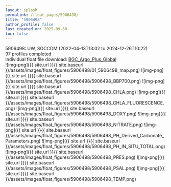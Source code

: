 ```yaml
---
layout: splash
permalink: /float_pages/5906498/
title: "5906498"
author_profile: false
last_created_on: 2025-09-30
toc: false
---
```

 
5906498: UW, SOCCOM (2022-04-13T13:02 to 2024-12-26T10:22)\
97 profiles completed\
Individual float file download: [BGC_Argo_Plus_Global](https://ftp.soest.hawaii.edu/bgc_argo_plus/Individual_Floats/outliers_removed/5906498_Sprof_processed.nc)\
![img-png]({{ site.url }}{{ site.baseurl }}/assets/images/float_figures/5906498/01_5906498_map.png)
![img-png]({{ site.url }}{{ site.baseurl }}/assets/images/float_figures/5906498/5906498_BBP700.png)
![img-png]({{ site.url }}{{ site.baseurl }}/assets/images/float_figures/5906498/5906498_CHLA.png)
![img-png]({{ site.url }}{{ site.baseurl }}/assets/images/float_figures/5906498/5906498_CHLA_FLUORESCENCE.png)
![img-png]({{ site.url }}{{ site.baseurl }}/assets/images/float_figures/5906498/5906498_DOXY.png)
![img-png]({{ site.url }}{{ site.baseurl }}/assets/images/float_figures/5906498/5906498_NITRATE.png)
![img-png]({{ site.url }}{{ site.baseurl }}/assets/images/float_figures/5906498/5906498_PH_Derived_Carbonate_Parameters.png)
![img-png]({{ site.url }}{{ site.baseurl }}/assets/images/float_figures/5906498/5906498_PH_IN_SITU_TOTAL.png)
![img-png]({{ site.url }}{{ site.baseurl }}/assets/images/float_figures/5906498/5906498_PRES.png)
![img-png]({{ site.url }}{{ site.baseurl }}/assets/images/float_figures/5906498/5906498_PSAL.png)
![img-png]({{ site.url }}{{ site.baseurl }}/assets/images/float_figures/5906498/5906498_TEMP.png)
